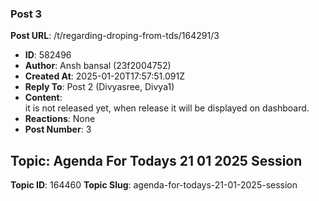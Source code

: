 ### Post 3
**Post URL**: /t/regarding-droping-from-tds/164291/3
- **ID**: 582496
- **Author**: Ansh bansal (23f2004752)
- **Created At**: 2025-01-20T17:57:51.091Z
- **Reply To**: Post 2 (Divyasree, Divya1)
- **Content**:  
  it is not released yet, when release it will be displayed on dashboard.
- **Reactions**: None
- **Post Number**: 3

## Topic: Agenda For Todays 21 01 2025 Session
**Topic ID**: 164460
**Topic Slug**: agenda-for-todays-21-01-2025-session

